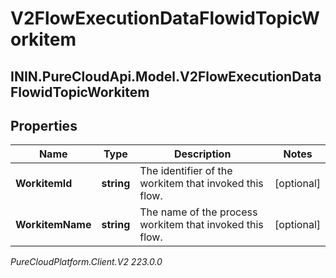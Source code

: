 # V2FlowExecutionDataFlowidTopicWorkitem

## ININ.PureCloudApi.Model.V2FlowExecutionDataFlowidTopicWorkitem

## Properties

|Name | Type | Description | Notes|
|------------ | ------------- | ------------- | -------------|
| **WorkitemId** | **string** | The identifier of the workitem that invoked this flow. | [optional] |
| **WorkitemName** | **string** | The name of the process workitem that invoked this flow. | [optional] |



_PureCloudPlatform.Client.V2 223.0.0_

